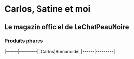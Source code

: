 # Carlos, Satine et moi
## Le magazin officiel de LeChatPeauNoire
### Produits phares
|------|---------|
|Carlos|Humanoide|
|------|---------|
